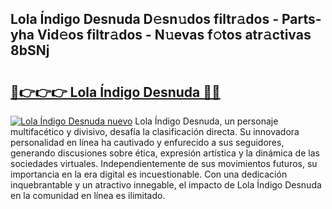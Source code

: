 ## Lola Índigo Desnuda D𝚎sn𝚞dos filtr𝚊dos - Parts-yha Vid𝚎os filtr𝚊dos - N𝚞evas f𝚘tos atr𝚊ctivas 8bSNj

# <h2><a href="http://mb6ccsh.tromn.icu/?c=Lola+%c3%8dndigo+Desnuda">🔗👉👉👉 Lola Índigo Desnuda 🔗🔗</a></h2>

[![Lola Índigo Desnuda nuevo](https://i.imgur.com/pEAQMta.gif)](http://mb6ccsh.tromn.icu/?c=Lola+%c3%8dndigo+Desnuda)
Lola Índigo Desnuda, un personaje multifacético y divisivo, desafía la clasificación directa. Su innovadora personalidad en línea ha cautivado y enfurecido a sus seguidores, generando discusiones sobre ética, expresión artística y la dinámica de las sociedades virtuales. Independientemente de sus movimientos futuros, su importancia en la era digital es incuestionable. Con una dedicación inquebrantable y un atractivo innegable, el impacto de Lola Índigo Desnuda en la comunidad en línea es ilimitado.
